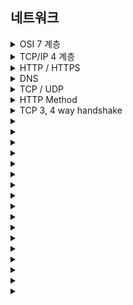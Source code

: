 ## 네트워크
<details>
  <summary>OSI 7 계층</summary>
  <br>
  <div markdown="1">
    
  **데이터 송수신 시, 컴퓨터 내에서 이뤄지는 작업들을 7개 계층으로 분리한 것이다.  
    각 계층은 서로 독립적이므로 데이터가 전달되는 동안 다른 계층의 영향을 받지 않는다.**  
      
    **캡슐화**  
    7 계층 -> 1 계층의 과정, 데이터가 전송되는 과정 동안 데이터에 각 계층의 헤더가 붙는 과정이다.
    
  **1 계층 : 물리 계층**  
      
  전송되는 데이터를 전기신호로 변환하는 계층이다.  
    (랜카드, 리피터, 허브)  
      
  **2 계층 : 데이터 링크 계층**  
      
  네트워크 장비 간에 신호를 주고 받는 규칙을 정하는 계층이다.  
    프레임 생성 : 데이터 + 이더넷 헤더 + 트레일러
      
  **3 계층 : 네트워크 계층**  
      
  네트워크 간의 통신을 가능하게 하는 계층이다.  
    라우팅을 통해 데이터를 목적지까지 빠르고 안전하게 전송한다.
    데이터 + IP 헤더  
      
  **4 계층 : 전송 계층**  
      
  통신을 활성화하기 위한 계층이다.  
    보통 TCP 프로토콜을 이용하며, 포트를 열어서 응용프로그램들이 전송을 할 수 있게 한다.  
      
  **5 계층 : 세션 계층**  
      
  데이터가 통신하기 위한 논리적 연결을 담당한다. TCP/IP 세션을 만들고 없애는 책임을 지는 계층이다.  
      
  **6 계층 : 표현 계층**  
      
  데이터의 형식을 정의하는 계층이다. 서로 다른 환경의 컴퓨터와 애플리케이션들이
    데이터를 서로 이해할 수 있도록 도와주는 계층이다. (변환, 압축, 암호화)  
      
  **7 계층 : 응용 계층**  
      
  사용자가 직접 눈으로 보고 작업을 하는 계층이다. HTTP, FTP, SMTP 등 사용자와 직접적으로 상호작용 하는 모든 응용 프로그램들이 속한다.  
      
  
  </div>
</details>

<details>
  <summary>TCP/IP 4 계층</summary>
  <br>
  <div markdown="1">
    
  네트워크 전송 시 데이터 표준을 정리 한 것이 OSI 7 계층이다.  
  이 이론을 실제 사용하는 인터넷 표준이 TCP/IP 4 계층이다.  
      
  **1 계층 : 네트워크 계층**  
      
  OSI 7 계층에서 물리 계층(1계층) 과 데이터 링크 계층(2계층) 에 해당된다.  
    실제 데이터인 프레임을 송수신하는 계층이다.  
    또한 하드웨어적인 요소와 관련되는 모든 것을 지원하며 물리적인 주소로 MAC 주소를 사용한다.  
      
  **2 계층 : 인터넷 계층**  
      
  OSI 7 계층에서 네트워크 계층에 해당된다.  
    데이터에 IP 헤더를 붙여 IP 패킷을 만들고 이를 전송하는 역할을 한다.  
      
  **3 계층 : 전송 계층**  
      
  OSI 7 계층에서 전송 계층에 해당된다.  
    통신 노드간의 연결을 제어하고, 자료의 송수신을 담당하는 역할을 한다.  
    TCP 나 UDP 를 사용한다.  
      
  **4 계층 : 응용 계층**  
      
  OSI 7 계층에서 세션, 표현, 응용 계층에 해당된다.  
    응용 프로그램들에게 표준적인 인터페이스를 제공하는 역할을 한다.  
    FTP, DNS, SMTP 등을 사용한다.
      
    
  </div>
</details>

<details>
  <summary>HTTP / HTTPS</summary>
  <div markdown="1">
    
  **HTTP** : 클라이언트와 서버 사이에 자원을 주고 받을 때 사용하는 통신 규약이다.  
    요청 및 응답 구조 이며 80번 port 를 사용한다.  
      
    
  **HTTPS** : HTTP에 SSL을 추가함으로써 보안을 강화한 프로토콜이다.  
    HTTP 는 원래 TCP 와 직접 통신하였지만, HTTPS 에서는 SSL 과 통신하고 SSL 이 TCP 와 통신한다.  
    SSL 을 사용하여 암호화와 증명서를 이용할 수 있게 된다.
      
  **HTTP 의 문제점**  
    단순 텍스트를 주고 받기 때문에 누군가 네트워크에서 신호를 가로챈다면 데이터가 노출될 수 있다.  
      
  **SSL**  
    하이브리드 암호 시스템 : 대칭키 방식 + 공개키 방식  
    대칭키를 주고 받을 때는 공개키를 사용하고, 이후 부터는 대칭키 방식을 사용한다.
      
  대칭키 방식 : 1개의 키로 암호화 복호화 모두에 사용한다.  
    공개키 방식 : 2개의 개인키와 공개키를 사용한다. 개인키로 암호화한 것은 공개키로 복호화 가능하다. 반대의 경우도 가능하다.  
    
  </div>
</details>

<details>
  <summary>DNS</summary>
  <div markdown="1">
    
  Domain Name Service, URL 을 IP 주소로 변환하는 서비스이다.  
    기본적으로 UDP 를 사용한다.  
    (TCP 에서는 3-way handshake 와 같은 오버헤드가 발생하기 때문)
      
    1. url 입력  
    2. 웹 브라우저가 url 을 분석한다.  
    3. DNS 서버에 해당하는 도메인의 IP 주소 요청  
    (요청 전에 브라우저에 해당 도메인이 캐시되어 있는지 먼저 확인한다.  
    로컬에 저장되어 있는 hosts 파일에서 참조할 수 있는 도메인이 있는지 확인한다.)  
    4. Root DNS 서버에 요청한다.
    5. .com DNS 서버에 요청한다.  
    6. naver.com 네임 서버에 요청한다. ->naver.com 의 IP 주소를 반환  
    7. 로컬메모리에 캐싱된다.  
    
  </div>
</details>

<details>
  <summary>TCP / UDP</summary>
  <div markdown="1">
    
  **TCP 프로토콜**  
      
  데이터 통신을 위한 프로토콜의 일종으로 연결지향 프로토콜이다.  
    3-way handshake 를 통한 가상 회선을 제공하며 흐름제어, 혼잡제어를 제공한다.  
    이를 통해 높은 신뢰성을 보장한다.  
    서버와 클라이언트는 1대1 로 연결된다.
      
  **흐름제어** : 전송 속도를 조절하여 버퍼 오버플로우를 방지하는 것이다.  
    **혼잡제어** : 네트워크 내에 패킷의 수가 과도하게 증가하는 현상을 방지하는 것이다.  
      
  **UDP 프로토콜**  
      
  데이터 통신을 위한 프로토콜의 일종으로 비연결성이며 데이터그램 방식을 제공하는 프로토콜이다.  
    별도의 연결이나 해제, 신뢰성을 보장하는 과정이 없기 때문에 속도가 빠르나 신뢰성이 낮다.  
    멀티캐스팅이 가능하다.  
    스트리밍 서비스에 적합하다.
    
  </div>
</details>

<details>
  <summary>HTTP Method</summary>
  <div markdown="1">
    
  GET : 서버에 존재하는 데이터를 요청하는 것입니다. CRUD 중 R 에 해당합니다.  
  POST : 서버에 데이터 생성을 요청하는 것입니다. CRUD 중 C 에 해당합니다.  
  PUT : 서버에 존재하는 데이터를 수정하거나 존재하지 않으면 생성하는 요청입니다. CRUD 중 C 와 U 입니다.  
  DELETE : 서버에 데이터 제거를 요청합니다. CRUD 중 D 에 해당합니다.  
  PATCH : 서버에 존재하는 데이터를 일부 수정합니다. CRUD 중 U 입니다.  
  OPTIONS : 서버가 허용하는 메소드를 확인할 때 사용합니다.  
  HEAD : GET 과 마찬가지로 데이터를 요청하지만 header 만 가져오는 요청입니다.  
    
  </div>
</details>

<details>
  <summary>TCP 3, 4 way handshake</summary>
  <div markdown="1">
    
    TCP 3way handshake 는 가상회선을 수립하는 단계입니다.  
    클라이언트는 서버에 요청을 전송할 수 있는지,  
    서버는 클라이언트에게 응답을 전송할 수 있는지 확인하는 과정입니다.  
    SYN, ACK 패킷을 주고 받으며, 임의의 난수로 SYN 플래그를 전송하고 ACK 플래그에는 1을 더한 값을 전송합니다.  
    SYN(n) -> ACK(n+1), SYN(m) -> CK(m+1) 순으로 일어납니다. 임의의 난수를 지정하는 이유는 기존 요청과 구분하기 위해서 입니다.  
      
    TCP 4way handshake 는 TCP 연결을 해제하는 단계입니다.  
    클라이언트는 서버에게 연결 해제를 통지하고,  
    서버는 이를 확인했음을 전송하고, 데이터를 모두 전송한 뒤 연결 종료를 클라이언트에게 전송합니다.  
    클라이언트는 종료 확인을 서버에게 전송합니다.  
    클라이언트는 소켓이 닫힌 후에도 일정시간 대기하는데, 혹시 패킷이 나중에 도착할 수 있기 때문입니다.  
      
    
  </div>
</details>

<details>
  <summary></summary>
  <div markdown="1">
    
    
  </div>
</details>

<details>
  <summary></summary>
  <div markdown="1">
    
    
  </div>
</details>

<details>
  <summary></summary>
  <div markdown="1">
    
    
  </div>
</details>

<details>
  <summary></summary>
  <div markdown="1">
    
    
  </div>
</details>

<details>
  <summary></summary>
  <div markdown="1">
    
    
  </div>
</details>

<details>
  <summary></summary>
  <div markdown="1">
    
    
  </div>
</details>

<details>
  <summary></summary>
  <div markdown="1">
    
    
  </div>
</details>

<details>
  <summary></summary>
  <div markdown="1">
    
    
  </div>
</details>

<details>
  <summary></summary>
  <div markdown="1">
    
    
  </div>
</details>

<details>
  <summary></summary>
  <div markdown="1">
    
    
  </div>
</details>

<details>
  <summary></summary>
  <div markdown="1">
    
    
  </div>
</details>

<details>
  <summary></summary>
  <div markdown="1">
    
    
  </div>
</details>

<details>
  <summary></summary>
  <div markdown="1">
    
    
  </div>
</details>

<details>
  <summary></summary>
  <div markdown="1">
    
    
  </div>
</details>

<details>
  <summary></summary>
  <div markdown="1">
    
    
  </div>
</details>

<details>
  <summary></summary>
  <div markdown="1">
    
    
  </div>
</details>

<details>
  <summary></summary>
  <div markdown="1">
    
    
  </div>
</details>

